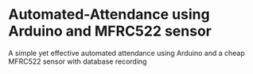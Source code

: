 # Automated-Attendance using Arduino and MFRC522 sensor

A simple yet effective automated attendance using Arduino and a cheap MFRC522 sensor with database recording
